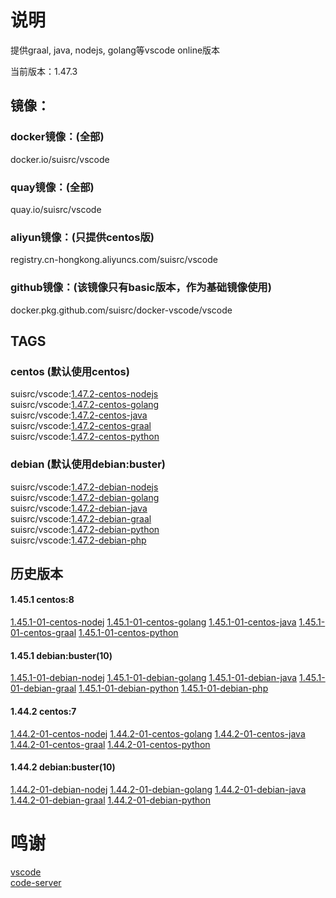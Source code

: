 # 说明

提供graal, java, nodejs, golang等vscode online版本  

当前版本：1.47.3  

## 镜像：

### docker镜像：(全部)  
docker.io/suisrc/vscode  

### quay镜像：(全部)
quay.io/suisrc/vscode  

### aliyun镜像：(只提供centos版)
registry.cn-hongkong.aliyuncs.com/suisrc/vscode  

### github镜像：(该镜像只有basic版本，作为基础镜像使用)  
docker.pkg.github.com/suisrc/docker-vscode/vscode  

## TAGS

### centos (默认使用centos)
suisrc/vscode:[1.47.2-centos-nodejs](https://hub.docker.com/r/suisrc/vscode/tags)  
suisrc/vscode:[1.47.2-centos-golang](https://hub.docker.com/r/suisrc/vscode/tags)  
suisrc/vscode:[1.47.2-centos-java](https://hub.docker.com/r/suisrc/vscode/tags)  
suisrc/vscode:[1.47.2-centos-graal](https://hub.docker.com/r/suisrc/vscode/tags)  
suisrc/vscode:[1.47.2-centos-python](https://hub.docker.com/r/suisrc/vscode/tags)  

### debian (默认使用debian:buster)
suisrc/vscode:[1.47.2-debian-nodejs](https://hub.docker.com/r/suisrc/vscode/tags)  
suisrc/vscode:[1.47.2-debian-golang](https://hub.docker.com/r/suisrc/vscode/tags)  
suisrc/vscode:[1.47.2-debian-java](https://hub.docker.com/r/suisrc/vscode/tags)  
suisrc/vscode:[1.47.2-debian-graal](https://hub.docker.com/r/suisrc/vscode/tags)  
suisrc/vscode:[1.47.2-debian-python](https://hub.docker.com/r/suisrc/vscode/tags)  
suisrc/vscode:[1.47.2-debian-php](https://hub.docker.com/r/suisrc/vscode/tags)  

## 历史版本
#### 1.45.1 centos:8
[1.45.1-01-centos-nodej](https://hub.docker.com/r/suisrc/vscode/tags)
[1.45.1-01-centos-golang](https://hub.docker.com/r/suisrc/vscode/tags)
[1.45.1-01-centos-java](https://hub.docker.com/r/suisrc/vscode/tags)
[1.45.1-01-centos-graal](https://hub.docker.com/r/suisrc/vscode/tags)
[1.45.1-01-centos-python](https://hub.docker.com/r/suisrc/vscode/tags)
#### 1.45.1 debian:buster(10)
[1.45.1-01-debian-nodej](https://hub.docker.com/r/suisrc/vscode/tags)
[1.45.1-01-debian-golang](https://hub.docker.com/r/suisrc/vscode/tags)
[1.45.1-01-debian-java](https://hub.docker.com/r/suisrc/vscode/tags)
[1.45.1-01-debian-graal](https://hub.docker.com/r/suisrc/vscode/tags)
[1.45.1-01-debian-python](https://hub.docker.com/r/suisrc/vscode/tags)
[1.45.1-01-debian-php](https://hub.docker.com/r/suisrc/vscode/tags)
#### 1.44.2 centos:7
[1.44.2-01-centos-nodej](https://hub.docker.com/r/suisrc/vscode/tags)
[1.44.2-01-centos-golang](https://hub.docker.com/r/suisrc/vscode/tags)
[1.44.2-01-centos-java](https://hub.docker.com/r/suisrc/vscode/tags)
[1.44.2-01-centos-graal](https://hub.docker.com/r/suisrc/vscode/tags)
[1.44.2-01-centos-python](https://hub.docker.com/r/suisrc/vscode/tags)
#### 1.44.2 debian:buster(10)
[1.44.2-01-debian-nodej](https://hub.docker.com/r/suisrc/vscode/tags)
[1.44.2-01-debian-golang](https://hub.docker.com/r/suisrc/vscode/tags)
[1.44.2-01-debian-java](https://hub.docker.com/r/suisrc/vscode/tags)
[1.44.2-01-debian-graal](https://hub.docker.com/r/suisrc/vscode/tags)
[1.44.2-01-debian-python](https://hub.docker.com/r/suisrc/vscode/tags)
  
# 鸣谢
[vscode](https://github.com/microsoft/vscode/releases)  
[code-server](https://github.com/cdr/code-server/releases)  